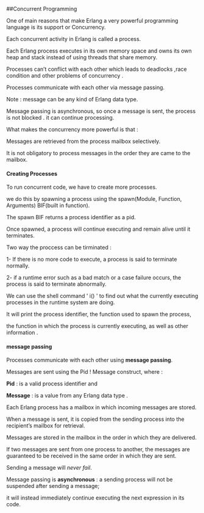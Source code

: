 
##Concurrent Programming

 
One of main reasons that make Erlang a very powerful programming language is its support or Concurrency.

Each concurrent activity in Erlang is called a process. 

Each Erlang process executes in its own memory space and owns its own heap and stack instead of using threads that share memory.

Processes can’t conflict with each other which leads to deadlocks ,race condition and other problems of concurrency .

Processes communicate with each other via message passing.

Note : message can be any kind of Erlang data type.

Message passing is asynchronous, so once a message is sent, the process is not blocked . it can continue processing.

What makes the concurrency more powerful is that :

Messages are retrieved from the process mailbox selectively.

It is not obligatory to process messages in the order they are came to the mailbox.

#### Creating Processes

 To run concurrent code, we have to create more processes. 
 
 we do this by spawning a process using the spawn(Module, Function, Arguments) BIF(built in function).
 
 The spawn BIF returns a process identifier as a pid.
 
Once spawned, a process will continue executing and remain alive until it terminates.

Two way the proccess can be tirminated :

1- If there is no more code to execute, a process is said to terminate normally.

2-  if a runtime error such as a bad match or a case failure occurs, the process is said to terminate abnormally.

We can use the shell command ' i() ' to find out what the currently executing processes in the runtime system are doing. 

It will print the process identifier, the function used to spawn the process,

the function in which the process is currently executing, as well as other information .

#### message passing

Processes communicate with each other using **message passing**. 

Messages are sent using the Pid ! Message construct, where :

**Pid** : is a valid process identifier and

**Message** : is a value from any Erlang data type .

Each Erlang process has a mailbox in which incoming messages are stored.

When a message is sent, it is copied from the sending process into the recipient’s mailbox for retrieval.

Messages are stored in the mailbox in the order in which they are delivered.

If two messages are sent from one process to another, the messages are guaranteed to be received in the same order in which they are sent.

Sending a message will *never fail*.

Message passing is **asynchronous** : a sending process will not be suspended after sending a message; 

it will instead immediately continue executing the next expression in its code.


